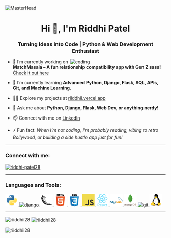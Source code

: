 ![MasterHead](https://user-images.githubusercontent.com/90236635/232446433-d5540fa2-fe28-4bb8-b929-cdb51fe61336.gif)

<h1 align="center">Hi 👋, I'm Riddhi Patel</h1>
<h3 align="center">Turning Ideas into Code | Python & Web Development Enthusiast</h3>

<img align="right" alt="coding" width="300" src="https://media0.giphy.com/media/v1.Y2lkPTc5MGI3NjExMjc3eGhhZWR2dGVpa3o2bjN3amdycTQ5c24xNmVoNnZ0eGV2ODh0bSZlcD12MV9pbnRlcm5hbF9naWZfYnlfaWQmY3Q9Zw/HzPtbOKyBoBFsK4hyc/giphy.gif">

<!-- <p align="left"> <img src="https://komarev.com/ghpvc/?username=riiddhii28&label=Profile%20views&color=0e75b6&style=flat" alt="riiddhii28" /> </p> -->

- 🔭 I’m currently working on **MatchMasala – A fun relationship compatibility app with Gen Z sass!**  
  [Check it out here](https://matchmasala.onrender.com/)

- 🌱 I’m currently learning **Advanced Python, Django, Flask, SQL, APIs, Git, and Machine Learning.**

- 👨‍💻 Explore my projects at [riiddhii.vercel.app](https://riiddhii.vercel.app)

- 💬 Ask me about **Python, Django, Flask, Web Dev, or anything nerdy!**

- 📫 Connect with me on [LinkedIn](https://linkedin.com/in/riddhi-patel28)

- ⚡ Fun fact: *When I’m not coding, I’m probably reading, vibing to retro Bollywood, or building a side hustle app just for fun!*

---

<h3 align="left">Connect with me:</h3>
<p align="left">
<a href="https://linkedin.com/in/riddhi-patel28" target="blank"><img align="center" src="https://raw.githubusercontent.com/rahuldkjain/github-profile-readme-generator/master/src/images/icons/Social/linked-in-alt.svg" alt="riddhi-patel28" height="30" width="40" /></a>
</p>

---

<h3 align="left">Languages and Tools:</h3>
<p align="left">
  <a href="https://www.python.org" target="_blank" rel="noreferrer">
    <img src="https://raw.githubusercontent.com/devicons/devicon/master/icons/python/python-original.svg" alt="python" width="40" height="40"/>
  </a>
  <a href="https://www.djangoproject.com/" target="_blank" rel="noreferrer">
    <img src="https://cdn.worldvectorlogo.com/logos/django.svg" alt="django" width="40" height="40"/>
  </a>
  <a href="https://flask.palletsprojects.com/" target="_blank" rel="noreferrer">
    <img src="https://raw.githubusercontent.com/devicons/devicon/master/icons/flask/flask-original.svg" alt="flask" width="40" height="40"/>
  </a>
  <a href="https://www.w3schools.com/html/" target="_blank" rel="noreferrer">
    <img src="https://raw.githubusercontent.com/devicons/devicon/master/icons/html5/html5-original-wordmark.svg" alt="html" width="40" height="40"/>
  </a>
  <a href="https://developer.mozilla.org/en-US/docs/Web/CSS" target="_blank" rel="noreferrer">
    <img src="https://raw.githubusercontent.com/devicons/devicon/master/icons/css3/css3-original-wordmark.svg" alt="css3" width="40" height="40"/>
  </a>
  <a href="https://developer.mozilla.org/en-US/docs/Web/JavaScript" target="_blank" rel="noreferrer">
    <img src="https://raw.githubusercontent.com/devicons/devicon/master/icons/javascript/javascript-original.svg" alt="javascript" width="40" height="40"/>
  </a>
  <a href="https://reactjs.org/" target="_blank" rel="noreferrer">
    <img src="https://raw.githubusercontent.com/devicons/devicon/master/icons/react/react-original-wordmark.svg" alt="react" width="40" height="40"/>
  </a>
  <a href="https://www.mysql.com/" target="_blank" rel="noreferrer">
    <img src="https://raw.githubusercontent.com/devicons/devicon/master/icons/mysql/mysql-original-wordmark.svg" alt="mysql" width="40" height="40"/>
  </a>
  <a href="https://www.mongodb.com/" target="_blank" rel="noreferrer">
    <img src="https://raw.githubusercontent.com/devicons/devicon/master/icons/mongodb/mongodb-original-wordmark.svg" alt="mongodb" width="40" height="40"/>
  </a>
  <a href="https://git-scm.com/" target="_blank" rel="noreferrer">
    <img src="https://www.vectorlogo.zone/logos/git-scm/git-scm-icon.svg" alt="git" width="40" height="40"/>
  </a>
  <a href="https://www.linux.org/" target="_blank" rel="noreferrer">
    <img src="https://raw.githubusercontent.com/devicons/devicon/master/icons/linux/linux-original.svg" alt="linux" width="40" height="40"/>
  </a>
</p>

---

<p><img align="left" src="https://github-readme-stats.vercel.app/api/top-langs?username=riiddhii28&show_icons=true&locale=en&layout=compact" alt="riiddhii28" /></p>

<p>&nbsp;<img align="center" src="https://github-readme-stats.vercel.app/api?username=riiddhii28&show_icons=true&locale=en" alt="riiddhii28" /></p>

<p><img align="center" src="https://github-readme-streak-stats.herokuapp.com/?user=riiddhii28&" alt="riiddhii28" /></p>
